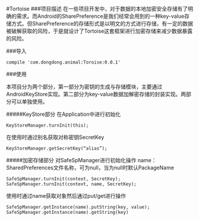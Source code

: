 #Tortoise
###项目描述
在一些项目开发中，对于数据的本地加密安全存储有了明确的需求。而Android的SharePreference是我们经常会用到的一种key-value存储方式。但SharePreference的存储形式是以明文的方式进行存储，有一定的数据被破解获取的风险，于是就设计了Tortoise这套框架进行加密存储来减少数据暴露的风险。

###导入

```
compile 'com.dongdong.animal:Toroise:0.0.1'
```

###使用



本项目分为两个部分，第一部分为密钥的生成与存储模块，主要通过AndroidKeyStore实现。第二部分为key-value数据加解密存储的封装实现。两部分可以单独使用。

#####KeyStore部分
在Application中进行初始化
```
KeyStoreManager.turnInit(this);
```
在使用时通过别名获取对称密钥SecretKey

```
KeyStoreManager.getSecretKey(“alias”);
```
#####加密存储部分
对SafeSpManager进行初始化操作
name：SharedPreferences文件名称，可为null，当为null时默认PackageName
```
SafeSpManager.turnInit(context, SecretKey);
SafeSpManager.turnInit(context, name, SecretKey);
```
使用时通过name获取对象然后通过put/get进行操作

```
SafeSpManager.getInstance(name).putString(key, value);
SafeSpManager.getInstance(name).getString(key)
```




